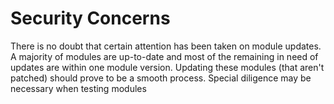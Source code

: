 # Security Concerns

There is no doubt that certain attention has been taken on module updates. A majority of modules are up-to-date and most of the remaining in need of updates are within one module version. Updating these modules (that aren't patched) should prove to be a smooth process. Special diligence may be necessary when testing modules 